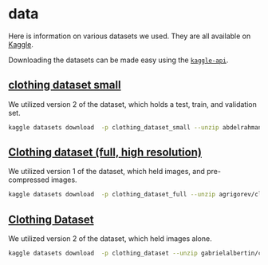 # data

Here is information on various datasets we used.  They are all available on [Kaggle](https://www.kaggle.com/).

Downloading the datasets can be made easy using the [`kaggle-api`](https://github.com/Kaggle/kaggle-api).

## [clothing dataset small][1]

We utilized version 2 of the dataset, which holds a test, train, and validation set.

```bash
kaggle datasets download  -p clothing_dataset_small --unzip abdelrahmansoltan98/clothing-dataset-small
```

[1]: https://www.kaggle.com/datasets/abdelrahmansoltan98/clothing-dataset-small

## [Clothing dataset (full, high resolution)][2]

We utilized version 1 of the dataset, which held images, and pre-compressed images.

```bash
kaggle datasets download  -p clothing_dataset_full --unzip agrigorev/clothing-dataset-full
```

[2]: https://www.kaggle.com/datasets/agrigorev/clothing-dataset-full

## [Clothing Dataset][3]

We utilized version 2 of the dataset, which held images alone.

```bash
kaggle datasets download  -p clothing_dataset --unzip gabrielalbertin/clothing-dataset
```

[3]: https://www.kaggle.com/datasets/gabrielalbertin/clothing-dataset
